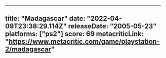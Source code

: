 
---
title: "Madagascar"
date: "2022-04-09T23:38:29.114Z"
releaseDate: "2005-05-23"
platforms: ["ps2"]
score: 69
metacriticLink: "https://www.metacritic.com/game/playstation-2/madagascar"
---
